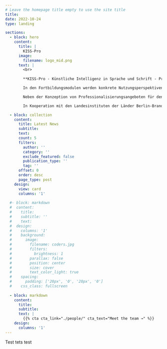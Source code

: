 ```yaml
---
# Leave the homepage title empty to use the site title
title:
date: 2022-10-24
type: landing

sections:
  - block: hero
    content:
      title: |
        KISS-Pro
      image:
        filename: logo_mid.png
      text: |
        <br>
        
        **KISS-Pro - Künstliche Intelligenz in Sprache und Schrift - Professionalisierungskonzepte für und Nutzungsperspektiven von KI-basierten Feedbacksystemen und Schreibagenten für sprachliches Lernen in der Schule** KISS-Pro ist ein Verbundprojekt im Rahmen des Kompetenzverbunds lernen:digital. Ziel des EU- und BMBF-geförderten Projekts ist die Entwicklung von Professionalisierungskonzepten und -modulen, um Lehrkräfte beim didaktisch zielführenden Einsatz KI-basierter Lernsysteme zu unterstützen.

        In den Fortbildungsmodulen werden konkrete Nutzungsperspektiven und Einsatzszenarien von KI-basierten Feedbacksystemen und Schreibagenten für sprachliches Lernen aufzeigt und erprobt. Die Professionalisierungskonzepte sollen es Lehrkräften ermöglichen, KI-basierte Systeme speziell zur Unterstützung sprachlichen Lernens beispielsweise im Deutsch- und Englischunterricht kompetent einzusetzen.

        Neben der Konzeption von Professionalisierungsangeboten für den Einsatz von KI zum sprachlichen Lernen liegt ein weiterer Schwerpunkt des Projekts auf der vertieften Analyse von und Auseinandersetzung mit den ethischen, rechtlichen und sozialen Implikationen des Einsatzes von KI-gestützten Systemen im schulischen Kontext.

        In Kooperation mit den Landesinstituten der Länder Berlin-Brandenburg, Hamburg, Niedersachsen und Schleswig-Holstein werden darüber hinaus nachhaltige Transferstrategien entwickelt und die Professionalisierungskonzepte für Lehrkräfte als Open Educational Resources frei verfügbar gemacht.   

  - block: collection
    content:
      title: Latest News
      subtitle:
      text:
      count: 5
      filters:
        author: ''
        category: ''
        exclude_featured: false
        publication_type: ''
        tag: ''
      offset: 0
      order: desc
      page_type: post
    design:
      view: card
      columns: '1'
  
  #- block: markdown
  #  content:
  #    title:
  #    subtitle: ''
  #    text:
  #  design:
  #    columns: '1'
  #    background:
  #      image: 
  #        filename: coders.jpg
  #        filters:
  #          brightness: 1
  #        parallax: false
  #        position: center
  #        size: cover
  #        text_color_light: true
  #    spacing:
  #      padding: ['20px', '0', '20px', '0']
  #    css_class: fullscreen
  
  - block: markdown
    content:
      title:
      subtitle:
      text: |
        {{% cta cta_link="./people/" cta_text="Meet the team →" %}}
    design:
      columns: '1'
---
```


Test tets test 